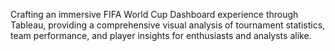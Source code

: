 Crafting an immersive FIFA World Cup Dashboard experience through Tableau, providing a comprehensive visual analysis of tournament statistics, team performance, and player insights for enthusiasts and analysts alike.
